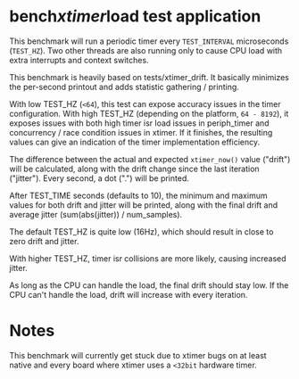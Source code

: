 # bench*xtimer*load test application

This benchmark will run a periodic timer every `TEST_INTERVAL` microseconds
(`TEST_HZ`). Two other threads are also running only to cause CPU load with
extra interrupts and context switches.

This benchmark is heavily based on tests/xtimer_drift. It basically minimizes
the per-second printout and adds statistic gathering / printing.

With low TEST_HZ (`<64`), this test can expose accuracy issues in the timer
configuration.
With high TEST_HZ (depending on the platform, `64 - 8192`), it exposes issues
with both high timer isr load issues in periph_timer and concurrency
/ race condition issues in xtimer. If it finishes, the resulting values can
give an indication of the timer implementation efficiency.

The difference between the actual and expected `xtimer_now()` value ("drift")
will be calculated, along with the drift change since the last iteration ("jitter").
Every second, a dot (".") will be printed.

After TEST_TIME seconds (defaults to 10), the minimum and  maximum values for
both drift and jitter will be printed, along with the final drift and average
jitter (sum(abs(jitter)) / num_samples).

The default TEST_HZ is quite low (16Hz), which should result in close to zero
drift and jitter.

With higher TEST_HZ, timer isr collisions are more likely, causing increased
jitter.

As long as the CPU can handle the load, the final drift should stay low.
If the CPU can't handle the load, drift will increase with every iteration.


# Notes

This benchmark will currently get stuck due to xtimer bugs on at least native
and every board where xtimer uses a `<32bit` hardware timer.
